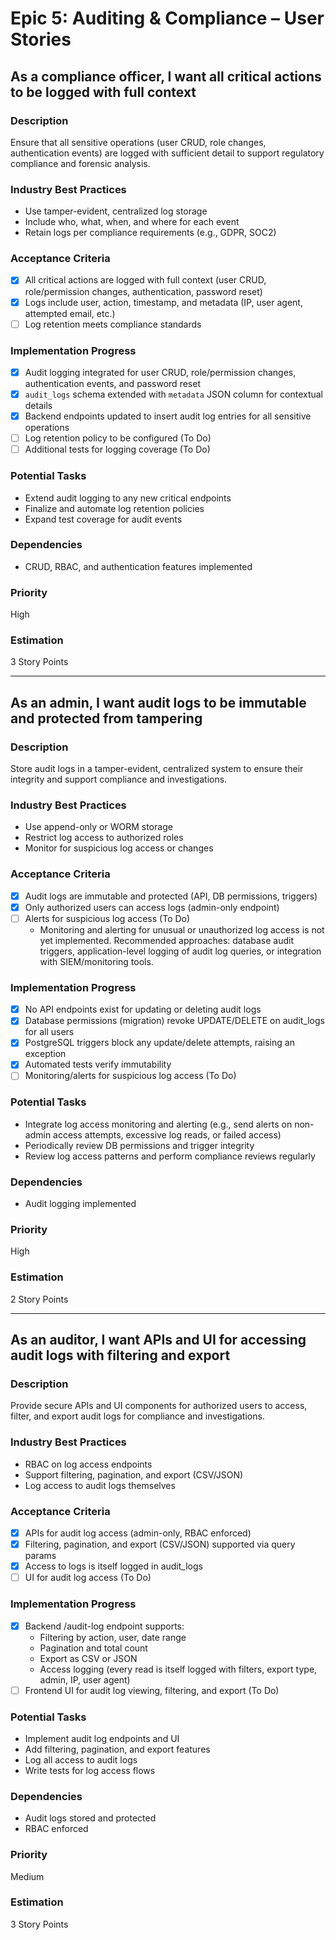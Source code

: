 # Epic 5: Auditing & Compliance – User Stories

## As a compliance officer, I want all critical actions to be logged with full context

### Description
Ensure that all sensitive operations (user CRUD, role changes, authentication events) are logged with sufficient detail to support regulatory compliance and forensic analysis.

### Industry Best Practices
- Use tamper-evident, centralized log storage
- Include who, what, when, and where for each event
- Retain logs per compliance requirements (e.g., GDPR, SOC2)

### Acceptance Criteria
- [x] All critical actions are logged with full context (user CRUD, role/permission changes, authentication, password reset)
- [x] Logs include user, action, timestamp, and metadata (IP, user agent, attempted email, etc.)
- [ ] Log retention meets compliance standards

### Implementation Progress
- [x] Audit logging integrated for user CRUD, role/permission changes, authentication events, and password reset
- [x] `audit_logs` schema extended with `metadata` JSON column for contextual details
- [x] Backend endpoints updated to insert audit log entries for all sensitive operations
- [ ] Log retention policy to be configured (To Do)
- [ ] Additional tests for logging coverage (To Do)

### Potential Tasks
- Extend audit logging to any new critical endpoints
- Finalize and automate log retention policies
- Expand test coverage for audit events

### Dependencies
- CRUD, RBAC, and authentication features implemented

### Priority
High

### Estimation
3 Story Points

---

## As an admin, I want audit logs to be immutable and protected from tampering

### Description
Store audit logs in a tamper-evident, centralized system to ensure their integrity and support compliance and investigations.

### Industry Best Practices
- Use append-only or WORM storage
- Restrict log access to authorized roles
- Monitor for suspicious log access or changes

### Acceptance Criteria
- [x] Audit logs are immutable and protected (API, DB permissions, triggers)
- [x] Only authorized users can access logs (admin-only endpoint)
- [ ] Alerts for suspicious log access (To Do)
  - Monitoring and alerting for unusual or unauthorized log access is not yet implemented. Recommended approaches: database audit triggers, application-level logging of audit log queries, or integration with SIEM/monitoring tools.

### Implementation Progress
- [x] No API endpoints exist for updating or deleting audit logs
- [x] Database permissions (migration) revoke UPDATE/DELETE on audit_logs for all users
- [x] PostgreSQL triggers block any update/delete attempts, raising an exception
- [x] Automated tests verify immutability
- [ ] Monitoring/alerts for suspicious log access (To Do)

### Potential Tasks
- Integrate log access monitoring and alerting (e.g., send alerts on non-admin access attempts, excessive log reads, or failed access)
- Periodically review DB permissions and trigger integrity
- Review log access patterns and perform compliance reviews regularly

### Dependencies
- Audit logging implemented

### Priority
High

### Estimation
2 Story Points

---

## As an auditor, I want APIs and UI for accessing audit logs with filtering and export

### Description
Provide secure APIs and UI components for authorized users to access, filter, and export audit logs for compliance and investigations.

### Industry Best Practices
- RBAC on log access endpoints
- Support filtering, pagination, and export (CSV/JSON)
- Log access to audit logs themselves

### Acceptance Criteria
- [x] APIs for audit log access (admin-only, RBAC enforced)
- [x] Filtering, pagination, and export (CSV/JSON) supported via query params
- [x] Access to logs is itself logged in audit_logs
- [ ] UI for audit log access (To Do)

### Implementation Progress
- [x] Backend /audit-log endpoint supports:
  - Filtering by action, user, date range
  - Pagination and total count
  - Export as CSV or JSON
  - Access logging (every read is itself logged with filters, export type, admin, IP, user agent)
- [ ] Frontend UI for audit log viewing, filtering, and export (To Do)

### Potential Tasks
- Implement audit log endpoints and UI
- Add filtering, pagination, and export features
- Log all access to audit logs
- Write tests for log access flows

### Dependencies
- Audit logs stored and protected
- RBAC enforced

### Priority
Medium

### Estimation
3 Story Points
